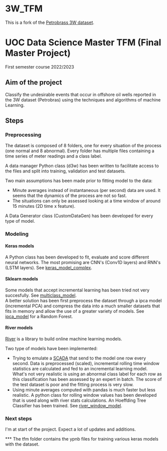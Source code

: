 # 3W_TFM
This is a fork of the [Petrobrass 3W dataset](README_original.md).  
# UOC Data Science Master TFM (Final Master Project)  
  First semester course 2022/2023
## Aim of the project
  Classify the undesirable events that occur in offshore oil wells reported in the 3W dataset (Petrobras) using the techniques and algorithms of machine Learning.
## Steps
### Preprocessing
  The dataset is composed of 8 folders, one for every situation of the process (one normal and 8 abnormal). Every folder has multiple files containing a time series of meter readings and a class label.  
    
  A data manager Python class (d3w) has been written to facilitate access to the files and split into training, validation and test datasets.  
    
  Two main assumptions has been made prior to fitting model to the data:  
  *  Minute averages instead of instantaneous (per second) data are used. It seems that the dynamics of the process are not so fast.
  *  The situations can only be assessed looking at a time window of around 15 minutes (2D time x feature).  
  
A Data Generator class (CustomDataGen) has been developed for every type of model.  
### Modeling  
#### Keras models  
  A Python class has been developed to fit, evaluate and score different neural networks. The most promising are CNN's (Conv1D layers) and RNN's (LSTM layers). See [keras_model_complex](tfm/keras_model_complex.ipynb).
#### Sklearn models
  Some models that accept incremental learning has been tried not very succesfully. See [multiclass_model](tfm/multiclass_model.ipynb).  
  A better solution has been first preprocess the dataset through a ipca model (incremental PCA) and compress the data into a much smaller datasets that fits in memory and allow the use of a greater variety of models. See [ipca_model](tfm/ipca_model.ipynb) for a Random Forest.  
#### River models  
  [River](https://riverml.xyz/) is a library to build online machine learning models.  
  
  Two type of models have been implemented:
  *  Trying to emulate a [SCADA](https://es.wikipedia.org/wiki/SCADA) that send to the model one row every second. Data is preprocessed (scaled), incremental rolling time window statistics are calculated and fed to an incremental learning model. What's not very realistic is using an abnormal class label for each row as this classification has been assessed by an expert in batch. The score of the test dataset is poor and the fitting process is very slow.  
  *  Using minute averages computed with pandas is much faster but less realistic. A python class for rolling window values has been developed that is used along with river stats calculations. An Hoeffding Tree Classifier has been trained. See [river_window_model](tfm/river_window_model.ipynb).
 
 ### Next steps
   I'm at start of the project. Expect a lot of updates and additions.  
   

  
***  The tfm folder contains the ypnb files for training various keras models with the dataset.
